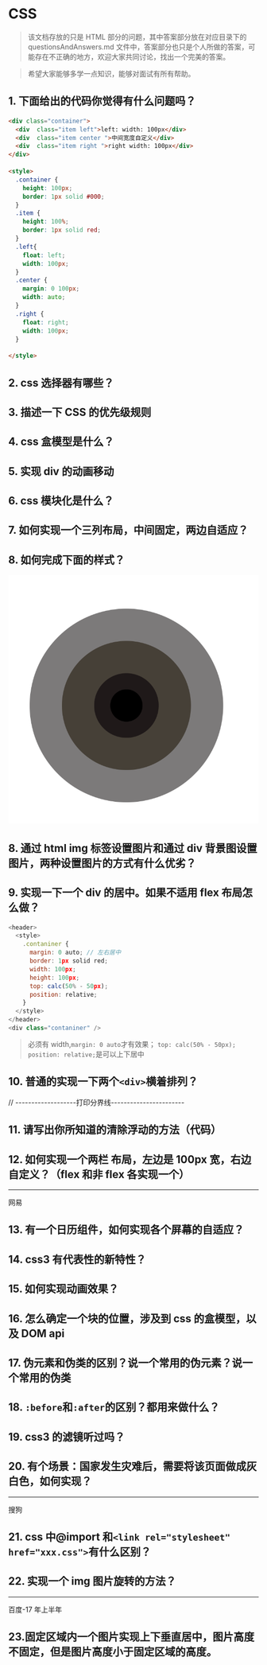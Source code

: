 # CSS

> 该文档存放的只是 HTML 部分的问题，其中答案部分放在对应目录下的 questionsAndAnswers.md 文件中，答案部分也只是个人所做的答案，可能存在不正确的地方，欢迎大家共同讨论，找出一个完美的答案。

> 希望大家能够多学一点知识，能够对面试有所有帮助。

## 1. 下面给出的代码你觉得有什么问题吗？

```html
<div class="container">
  <div  class="item left">left: width: 100px</div>
  <div  class="item center ">中间宽度自定义</div>
  <div  class="item right ">right width: 100px</div>
</div>

<style>
  .container {
    height: 100px;
    border: 1px solid #000;
  }
  .item {
    height: 100%;
    border: 1px solid red;
  }
  .left{
    float: left;
    width: 100px;
  }
  .center {
    margin: 0 100px;
    width: auto;
  }
  .right {
    float: right;
    width: 100px;
  }

</style>
```

## 2. css 选择器有哪些？

## 3. 描述一下 CSS 的优先级规则

## 4. css 盒模型是什么？

## 5. 实现 div 的动画移动

## 6. css 模块化是什么？

## 7. 如何实现一个三列布局，中间固定，两边自适应？

## 8. 如何完成下面的样式？

![](../images/css-box-shadow.png)

## 8. 通过 html img 标签设置图片和通过 div 背景图设置图片，两种设置图片的方式有什么优劣？

## 9. 实现一下一个 div 的居中。如果不适用 flex 布局怎么做？

```js
<header>
  <style>
    .contaniner {
      margin: 0 auto; // 左右居中
      border: 1px solid red;
      width: 100px;
      height: 100px;
      top: calc(50% - 50px);
      position: relative;
    }
  </style>
</header>
<div class="contaniner" />
```

> 必须有 width,`margin: 0 auto`才有效果；
> `top: calc(50% - 50px); position: relative;`是可以上下居中

## 10. 普通的实现一下两个`<div>`横着排列？

// -------------------打印分界线-----------------------

## 11. 请写出你所知道的清除浮动的方法（代码）

## 12. 如何实现一个两栏 布局，左边是 100px 宽，右边自定义？（flex 和非 flex 各实现一个）

---

网易

## 13. 有一个日历组件，如何实现各个屏幕的自适应？

## 14. css3 有代表性的新特性？

## 15. 如何实现动画效果？

## 16. 怎么确定一个块的位置，涉及到 css 的盒模型，以及 DOM api

## 17. 伪元素和伪类的区别？说一个常用的伪元素？说一个常用的伪类

## 18. `:before`和`:after`的区别？都用来做什么？

## 19. css3 的滤镜听过吗？

## 20. 有个场景：国家发生灾难后，需要将该页面做成灰白色，如何实现？

---

搜狗

## 21. css 中@import 和`<link rel="stylesheet" href="xxx.css">`有什么区别？

## 22. 实现一个 img 图片旋转的方法？

---

百度-17 年上半年

## 23.固定区域内一个图片实现上下垂直居中，图片高度不固定，但是图片高度小于固定区域的高度。
